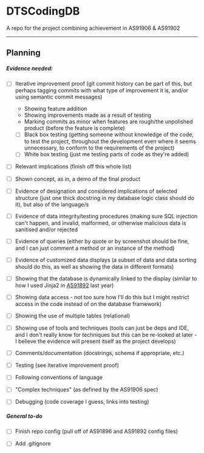 # DTSCodingDB
A repo for the project combining achievement in AS91906 &amp; AS91902


--- 

## Planning
##### Evidence needed:
* [ ] Iterative improvement proof (git commit history can be part of this, but perhaps tagging commits with what type of improvement it is, and/or using semantic commit messages)
  * Showing feature addition
  * Showing improvements made as a result of testing
  * Marking commits as minor when features are rough/the unpolished product (before the feature is complete)
  * [ ] Black box testing (getting someone without knowledge of the code, to test the project, throughout the development even where it seems unnecessary, to conform to the requirements of the project)
  * [ ] White box testing (just me testing parts of code as they're added)
* [ ] Relevant implications (finish off this whole list)
* [ ] Shown concept, as in, a demo of the final product
* [ ] Evidence of designation and considered implications of selected structure (just one thick docstring in my database logic class should do it), but also of the language/s
* [ ] Evidence of data integrity/testing procedures (making sure SQL injection can't happen, and invalid, malformed, or otherwise malicious data is sanitised and/or rejected
* [ ] Evidence of queries (either by quote or by screenshot should be fine, and I can just comment a method or an instance of the method)
* [ ] Evidence of customized data displays (a subset of data and data sorting should do this, as well as showing the data in different formats)
* [ ] Showing that the database is dynamically linked to the display \(similar to how I used Jinja2 in [AS91892](https://github.com/CyberFlameGO/AS91892) last year\)
* [ ] Showing data access - not too sure how I'll do this but I might restrict access in the code instead of on the database framework)
* [ ] Showing the use of multiple tables (relational)
* [ ] Showing use of tools and techniques (tools can just be deps and IDE, and I don't really know for techniques but this can be re-looked at later - I believe the evidence will present itself as the project develops)
* [ ] Comments/documentation (docstrings, schema if appropriate, etc.)
* [ ] Testing (see iterative improvement proof)
* [ ] Following conventions of language
* [ ] "Complex techniques" (as defined by the AS91906 spec)
* [ ] Debugging (code coverage I guess, links into testing)


##### General to-do
* [ ] Finish repo config (pull off of AS91896 and AS91892 config files)
* [ ] Add .gitignore

